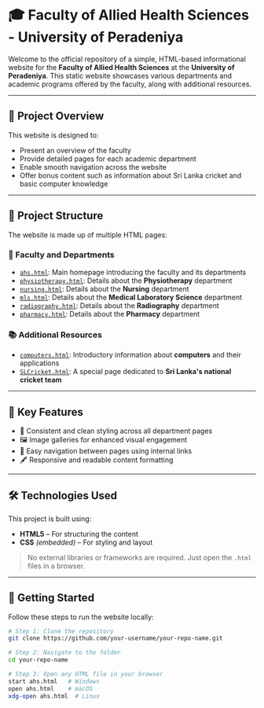 # 🎓 Faculty of Allied Health Sciences - University of Peradeniya

Welcome to the official repository of a simple, HTML-based informational website for the **Faculty of Allied Health Sciences** at the **University of Peradeniya**. This static website showcases various departments and academic programs offered by the faculty, along with additional resources.

---

## 📌 Project Overview

This website is designed to:
- Present an overview of the faculty
- Provide detailed pages for each academic department
- Enable smooth navigation across the website
- Offer bonus content such as information about Sri Lanka cricket and basic computer knowledge

---

## 📁 Project Structure

The website is made up of multiple HTML pages:

### 🏫 Faculty and Departments
- [`ahs.html`](ahs.html): Main homepage introducing the faculty and its departments
- [`physiotherapy.html`](physiotherapy.html): Details about the **Physiotherapy** department
- [`nursing.html`](nursing.html): Details about the **Nursing** department
- [`mls.html`](mls.html): Details about the **Medical Laboratory Science** department
- [`radiography.html`](radiography.html): Details about the **Radiography** department
- [`pharmacy.html`](pharmacy.html): Details about the **Pharmacy** department

### 📚 Additional Resources
- [`computers.html`](computers.html): Introductory information about **computers** and their applications
- [`SLCricket.html`](SLCricket.html): A special page dedicated to **Sri Lanka's national cricket team**

---

## 🌟 Key Features

- 📐 Consistent and clean styling across all department pages  
- 🖼️ Image galleries for enhanced visual engagement  
- 🔗 Easy navigation between pages using internal links  
- 🖋️ Responsive and readable content formatting  

---

## 🛠️ Technologies Used

This project is built using:

- **HTML5** – For structuring the content  
- **CSS** *(embedded)* – For styling and layout  

> No external libraries or frameworks are required. Just open the `.html` files in a browser.

---

## 🚀 Getting Started

Follow these steps to run the website locally:

```bash
# Step 1: Clone the repository
git clone https://github.com/your-username/your-repo-name.git

# Step 2: Navigate to the folder
cd your-repo-name

# Step 3: Open any HTML file in your browser
start ahs.html   # Windows
open ahs.html    # macOS
xdg-open ahs.html  # Linux
